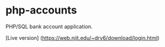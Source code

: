# php-accounts
PHP/SQL bank account application.

[Live version] (https://web.njit.edu/~drv6/download/login.html)
